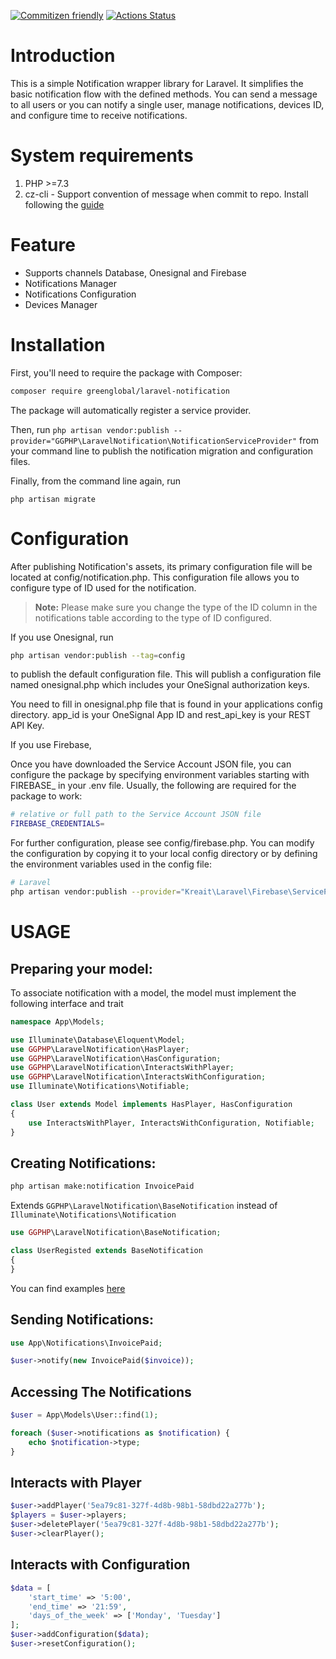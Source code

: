 [![Commitizen friendly](https://img.shields.io/badge/commitizen-friendly-brightgreen.svg)](http://commitizen.github.io/cz-cli/)
[![Actions Status](https://github.com/greenglobal/laravel-notification/workflows/Build/badge.svg)](https://github.com/greenglobal/laravel-notification/actions)


# Introduction

This is a simple Notification wrapper library for Laravel. It simplifies the basic
notification flow with the defined methods. You can send a message to all users
or you can notify a single user, manage notifications, devices ID, and configure time to receive notifications.


# System requirements

1. PHP >=7.3
2. cz-cli - Support convention of message when commit to repo. Install following the [guide](https://github.com/commitizen/cz-cli)


# Feature
- Supports channels Database, Onesignal and Firebase
- Notifications Manager
- Notifications Configuration
- Devices Manager


# Installation

First, you'll need to require the package with Composer:

```sh
composer require greenglobal/laravel-notification
```
The package will automatically register a service provider.


Then, run `php artisan vendor:publish --provider="GGPHP\LaravelNotification\NotificationServiceProvider"` from your command line to publish the notification migration and configuration files.


Finally, from the command line again, run

```
php artisan migrate
```


# Configuration

After publishing Notification's assets, its primary configuration file will be located at config/notification.php. This configuration file allows you to configure type of ID used for the notification.
> **Note:** Please make sure you change the type of the ID column in the notifications table according to the type of ID configured.


If you use Onesignal, run

```sh
php artisan vendor:publish --tag=config
```
to publish the default configuration file. This will publish a configuration file named onesignal.php which includes your OneSignal authorization keys.

You need to fill in onesignal.php file that is found in your applications config directory. app_id is your OneSignal App ID and rest_api_key is your REST API Key.

If you use Firebase,

Once you have downloaded the Service Account JSON file, you can configure the package by specifying environment variables starting with FIREBASE_ in your .env file. Usually, the following are required for the package to work:
```sh
# relative or full path to the Service Account JSON file
FIREBASE_CREDENTIALS=
```
For further configuration, please see config/firebase.php. You can modify the configuration by copying it to your local config directory or by defining the environment variables used in the config file:
```sh
# Laravel
php artisan vendor:publish --provider="Kreait\Laravel\Firebase\ServiceProvider" --tag=config
```

# USAGE

## Preparing your model:
To associate notification with a model, the model must implement the following interface and trait

```php
namespace App\Models;

use Illuminate\Database\Eloquent\Model;
use GGPHP\LaravelNotification\HasPlayer;
use GGPHP\LaravelNotification\HasConfiguration;
use GGPHP\LaravelNotification\InteractsWithPlayer;
use GGPHP\LaravelNotification\InteractsWithConfiguration;
use Illuminate\Notifications\Notifiable;

class User extends Model implements HasPlayer, HasConfiguration
{
    use InteractsWithPlayer, InteractsWithConfiguration, Notifiable;
}
```

## Creating Notifications:
```sh
php artisan make:notification InvoicePaid
```
Extends `GGPHP\LaravelNotification\BaseNotification` instead of `Illuminate\Notifications\Notification`
```php
use GGPHP\LaravelNotification\BaseNotification;

class UserRegisted extends BaseNotification
{
}
```
You can find examples [here](https://github.com/greenglobal/laravel-notification/tree/master/tests/Notification)

## Sending Notifications:

```php
use App\Notifications\InvoicePaid;

$user->notify(new InvoicePaid($invoice));
```

## Accessing The Notifications
```php
$user = App\Models\User::find(1);

foreach ($user->notifications as $notification) {
    echo $notification->type;
}
```

## Interacts with Player
```php
$user->addPlayer('5ea79c81-327f-4d8b-98b1-58dbd22a277b');
$players = $user->players;
$user->deletePlayer('5ea79c81-327f-4d8b-98b1-58dbd22a277b');
$user->clearPlayer();
```

## Interacts with Configuration
```php
$data = [
    'start_time' => '5:00',
    'end_time' => '21:59',
    'days_of_the_week' => ['Monday', 'Tuesday']
];
$user->addConfiguration($data);
$user->resetConfiguration();
```
